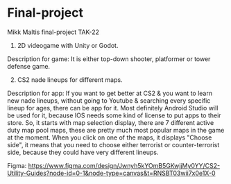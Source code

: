 # Final-project

Mikk Maltis final-project TAK-22

1. 2D videogame with Unity or Godot.

Description for game: It is either top-down shooter, platformer or tower defense game. 

2. CS2 nade lineups for different maps.

Description for app: If you want to get better at CS2 & you want to learn new nade lineups, without going to Youtube & searching every specific lineup for ages, there can be app for it. Most definitely Android Studio will be used for it, because IOS needs some kind of license to put apps to their store.
So, it starts with map selection display, there are 7 different active duty map pool maps, these are pretty much most popular maps in the game at the moment. When you click on one of the maps, it displays "Choose side", it means that you need to choose either terrorist or counter-terrorist side, because they could have very different lineups.

Figma: https://www.figma.com/design/Jwnyh5kYOmB5GKwjjMy0YY/CS2-Utility-Guides?node-id=0-1&node-type=canvas&t=RNSBT03wii7x0e1X-0
